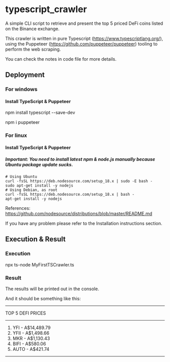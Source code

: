 # typescript_crawler

A simple CLI script to retrieve and present the top 5 priced DeFi coins listed on the Binance exchange.

This crawler is written in pure Typescript (https://www.typescriptlang.org/), using the Puppeteer (https://github.com/puppeteer/puppeteer) tooling to perform the web scraping.

You can check the notes in code file for more details.

## Deployment

### For windows

#### Install TypeScript & Puppeteer
npm install typescript --save-dev

npm i puppeteer
### For linux
#### Install TypeScript & Puppeteer
##### Important: You need to install latest npm & node.js manually because Ubuntu package update sucks.

```
# Using Ubuntu
curl -fsSL https://deb.nodesource.com/setup_18.x | sudo -E bash -
sudo apt-get install -y nodejs
# Using Debian, as root
curl -fsSL https://deb.nodesource.com/setup_18.x | bash -
apt-get install -y nodejs
```

References: https://github.com/nodesource/distributions/blob/master/README.md

If you have any problem please refer to the Installation instructions section.






## Execution & Result

### Execution
npx ts-node MyFirstTSCrawler.ts

### Result
The results will be printed out in the console.

And it should be something like this:

-------------------

 TOP 5 DEFI PRICES
 
-------------------

1. YFI - A$14,489.79
2. YFII - A$1,498.66
3. MKR - A$1,130.43
4. BIFI - A$580.06
5. AUTO - A$421.74

-------------------
